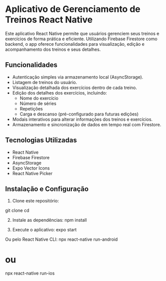 # Aplicativo de Gerenciamento de Treinos React Native

Este aplicativo React Native permite que usuários gerenciem seus treinos e exercícios de forma prática e eficiente. Utilizando Firebase Firestore como backend, o app oferece funcionalidades para visualização, edição e acompanhamento dos treinos e seus detalhes.

## Funcionalidades

- Autenticação simples via armazenamento local (AsyncStorage).
- Listagem de treinos do usuário.
- Visualização detalhada dos exercícios dentro de cada treino.
- Edição dos detalhes dos exercícios, incluindo:
  - Nome do exercício
  - Número de séries
  - Repetições
  - Carga e descanso (pré-configurado para futuras edições)
- Modais interativos para alterar informações dos treinos e exercícios.
- Armazenamento e sincronização de dados em tempo real com Firestore.

## Tecnologias Utilizadas

- React Native
- Firebase Firestore
- AsyncStorage
- Expo Vector Icons
- React Native Picker

## Instalação e Configuração

1. Clone este repositório:

git clone <url-do-repositorio>
cd <nome-do-projeto>

2. Instale as dependências:
npm install

3. Execute o aplicativo:
expo start

Ou pelo React Native CLI:
npx react-native run-android
# ou
npx react-native run-ios
